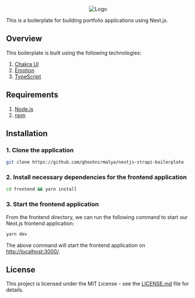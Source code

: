<p align="center">
  <img src="https://user-images.githubusercontent.com/6391763/91746343-12db9600-ebda-11ea-852f-c53409d470ca.png" alt="Logo"/>
</p>



This is a boilerplate for building portfolio applications using Next.js.

## Overview

This boilerplate is built using the following technologies:

1. [Chakra UI](https://chakra-ui.com/)
2. [Emotion](https://emotion.sh/)
3. [TypeScript](https://www.typescriptlang.org/)

## Requirements

1. [Node.js](https://nodejs.org/)
2. [npm](https://www.npmjs.com/)

## Installation

### 1. **Clone the application**

```sh
git clone https://github.com/ghoshnirmalya/nextjs-strapi-boilerplate
```

### 2. **Install necessary dependencies for the frontend application**

```sh
cd frontend && yarn install
```

### 3. **Start the frontend application**

From the frontend directory, we can run the following command to start our Next.js frontend application:

```sh
yarn dev
```

The above command will start the frontend application on [http://localhost:3000/](http://localhost:3000).

## License

This project is licensed under the MIT License - see the [LICENSE.md](LICENSE.md) file for details.

